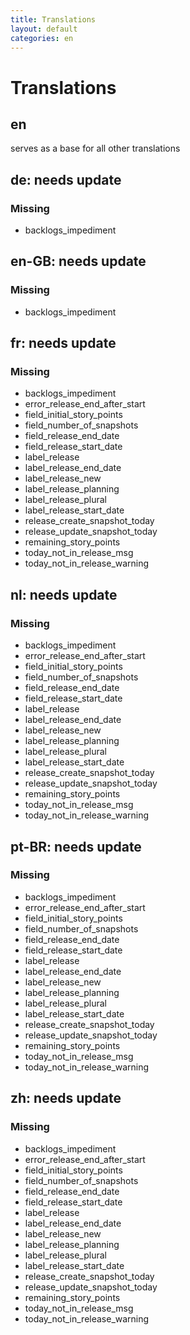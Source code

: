 ```yaml
---
title: Translations
layout: default
categories: en
---
```

# Translations

## en

serves as a base for all other translations

## de: needs update

### Missing

* backlogs_impediment

## en-GB: needs update

### Missing

* backlogs_impediment

## fr: needs update

### Missing

* backlogs_impediment
* error_release_end_after_start
* field_initial_story_points
* field_number_of_snapshots
* field_release_end_date
* field_release_start_date
* label_release
* label_release_end_date
* label_release_new
* label_release_planning
* label_release_plural
* label_release_start_date
* release_create_snapshot_today
* release_update_snapshot_today
* remaining_story_points
* today_not_in_release_msg
* today_not_in_release_warning

## nl: needs update

### Missing

* backlogs_impediment
* error_release_end_after_start
* field_initial_story_points
* field_number_of_snapshots
* field_release_end_date
* field_release_start_date
* label_release
* label_release_end_date
* label_release_new
* label_release_planning
* label_release_plural
* label_release_start_date
* release_create_snapshot_today
* release_update_snapshot_today
* remaining_story_points
* today_not_in_release_msg
* today_not_in_release_warning

## pt-BR: needs update

### Missing

* backlogs_impediment
* error_release_end_after_start
* field_initial_story_points
* field_number_of_snapshots
* field_release_end_date
* field_release_start_date
* label_release
* label_release_end_date
* label_release_new
* label_release_planning
* label_release_plural
* label_release_start_date
* release_create_snapshot_today
* release_update_snapshot_today
* remaining_story_points
* today_not_in_release_msg
* today_not_in_release_warning

## zh: needs update

### Missing

* backlogs_impediment
* error_release_end_after_start
* field_initial_story_points
* field_number_of_snapshots
* field_release_end_date
* field_release_start_date
* label_release
* label_release_end_date
* label_release_new
* label_release_planning
* label_release_plural
* label_release_start_date
* release_create_snapshot_today
* release_update_snapshot_today
* remaining_story_points
* today_not_in_release_msg
* today_not_in_release_warning

